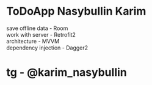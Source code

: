 # ToDoApp Nasybullin Karim <br />
save offline data - Room <br />
work with server - Retrofit2 <br />
architecture - MVVM <br />
dependency injection - Dagger2 <br />
# tg - @karim_nasybullin
